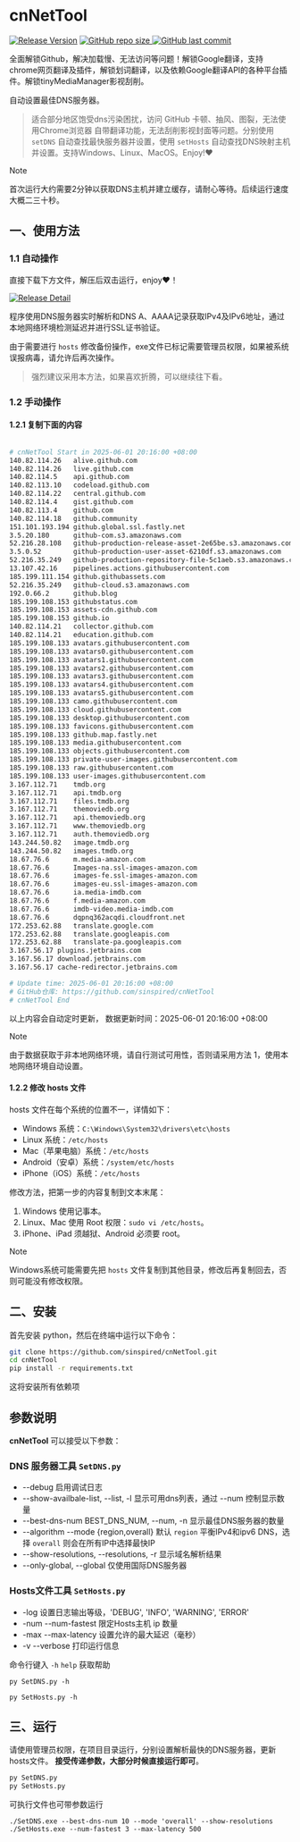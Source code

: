 # cnNetTool

[![Release Version](https://img.shields.io/github/v/release/sinspired/cnNetTool?display_name=tag&logo=github&label=Release)](https://github.com/sinspired/cnNetTool/releases/latest)
[![GitHub repo size](https://img.shields.io/github/repo-size/sinspired/cnNetTool?logo=github)
](https://github.com/sinspired/cnNetTool)
[![GitHub last commit](https://img.shields.io/github/last-commit/sinspired/cnNetTool?logo=github&label=最后提交：)](ttps://github.com/sinspired/cnNetTool)

全面解锁Github，解决加载慢、无法访问等问题！解锁Google翻译，支持chrome网页翻译及插件，解锁划词翻译，以及依赖Google翻译API的各种平台插件。解锁tinyMediaManager影视刮削。

自动设置最佳DNS服务器。

> 适合部分地区饱受dns污染困扰，访问 GitHub 卡顿、抽风、图裂，无法使用Chrome浏览器 自带翻译功能，无法刮削影视封面等问题。分别使用 `setDNS` 自动查找最快服务器并设置，使用 `setHosts` 自动查找DNS映射主机并设置。支持Windows、Linux、MacOS。Enjoy!❤

> [!NOTE]
> 首次运行大约需要2分钟以获取DNS主机并建立缓存，请耐心等待。后续运行速度大概二三十秒。

## 一、使用方法

### 1.1 自动操作

直接下载下方文件，解压后双击运行，enjoy❤！

[![Release Detail](https://img.shields.io/github/v/release/sinspired/cnNetTool?sort=date&display_name=release&logo=github&label=Release)](https://github.com/sinspired/cnNetTool/releases/latest)

程序使用DNS服务器实时解析和DNS A、AAAA记录获取IPv4及IPv6地址，通过本地网络环境检测延迟并进行SSL证书验证。

由于需要进行 `hosts` 修改备份操作，exe文件已标记需要管理员权限，如果被系统误报病毒，请允许后再次操作。

> 强烈建议采用本方法，如果喜欢折腾，可以继续往下看。

### 1.2 手动操作

#### 1.2.1 复制下面的内容

```bash

# cnNetTool Start in 2025-06-01 20:16:00 +08:00
140.82.114.26	alive.github.com
140.82.114.26	live.github.com
140.82.114.5	api.github.com
140.82.113.10	codeload.github.com
140.82.114.22	central.github.com
140.82.114.4	gist.github.com
140.82.113.4	github.com
140.82.114.18	github.community
151.101.193.194	github.global.ssl.fastly.net
3.5.20.180		github-com.s3.amazonaws.com
52.216.28.108	github-production-release-asset-2e65be.s3.amazonaws.com
3.5.0.52		github-production-user-asset-6210df.s3.amazonaws.com
52.216.35.249	github-production-repository-file-5c1aeb.s3.amazonaws.com
13.107.42.16	pipelines.actions.githubusercontent.com
185.199.111.154	github.githubassets.com
52.216.35.249	github-cloud.s3.amazonaws.com
192.0.66.2		github.blog
185.199.108.153	githubstatus.com
185.199.108.153	assets-cdn.github.com
185.199.108.153	github.io
140.82.114.21	collector.github.com
140.82.114.21	education.github.com
185.199.108.133	avatars.githubusercontent.com
185.199.108.133	avatars0.githubusercontent.com
185.199.108.133	avatars1.githubusercontent.com
185.199.108.133	avatars2.githubusercontent.com
185.199.108.133	avatars3.githubusercontent.com
185.199.108.133	avatars4.githubusercontent.com
185.199.108.133	avatars5.githubusercontent.com
185.199.108.133	camo.githubusercontent.com
185.199.108.133	cloud.githubusercontent.com
185.199.108.133	desktop.githubusercontent.com
185.199.108.133	favicons.githubusercontent.com
185.199.108.133	github.map.fastly.net
185.199.108.133	media.githubusercontent.com
185.199.108.133	objects.githubusercontent.com
185.199.108.133	private-user-images.githubusercontent.com
185.199.108.133	raw.githubusercontent.com
185.199.108.133	user-images.githubusercontent.com
3.167.112.71	tmdb.org
3.167.112.71	api.tmdb.org
3.167.112.71	files.tmdb.org
3.167.112.71	themoviedb.org
3.167.112.71	api.themoviedb.org
3.167.112.71	www.themoviedb.org
3.167.112.71	auth.themoviedb.org
143.244.50.82	image.tmdb.org
143.244.50.82	images.tmdb.org
18.67.76.6		m.media-amazon.com
18.67.76.6		Images-na.ssl-images-amazon.com
18.67.76.6		images-fe.ssl-images-amazon.com
18.67.76.6		images-eu.ssl-images-amazon.com
18.67.76.6		ia.media-imdb.com
18.67.76.6		f.media-amazon.com
18.67.76.6		imdb-video.media-imdb.com
18.67.76.6		dqpnq362acqdi.cloudfront.net
172.253.62.88	translate.google.com
172.253.62.88	translate.googleapis.com
172.253.62.88	translate-pa.googleapis.com
3.167.56.17	plugins.jetbrains.com
3.167.56.17	download.jetbrains.com
3.167.56.17	cache-redirector.jetbrains.com

# Update time: 2025-06-01 20:16:00 +08:00
# GitHub仓库: https://github.com/sinspired/cnNetTool
# cnNetTool End

```

以上内容会自动定时更新， 数据更新时间：2025-06-01 20:16:00 +08:00

> [!NOTE]
> 由于数据获取于非本地网络环境，请自行测试可用性，否则请采用方法 1，使用本地网络环境自动设置。

#### 1.2.2 修改 hosts 文件

hosts 文件在每个系统的位置不一，详情如下：
- Windows 系统：`C:\Windows\System32\drivers\etc\hosts`
- Linux 系统：`/etc/hosts`
- Mac（苹果电脑）系统：`/etc/hosts`
- Android（安卓）系统：`/system/etc/hosts`
- iPhone（iOS）系统：`/etc/hosts`

修改方法，把第一步的内容复制到文本末尾：

1. Windows 使用记事本。
2. Linux、Mac 使用 Root 权限：`sudo vi /etc/hosts`。
3. iPhone、iPad 须越狱、Android 必须要 root。

> [!NOTE]
> Windows系统可能需要先把 `hosts` 文件复制到其他目录，修改后再复制回去，否则可能没有修改权限。

## 二、安装

首先安装 python，然后在终端中运行以下命令：

```bash
git clone https://github.com/sinspired/cnNetTool.git
cd cnNetTool
pip install -r requirements.txt
```
这将安装所有依赖项

## 参数说明

**cnNetTool** 可以接受以下参数：

### DNS 服务器工具 `SetDNS.py`

* --debug 启用调试日志
* --show-availbale-list, --list, -l 显示可用dns列表，通过 --num 控制显示数量
* --best-dns-num BEST_DNS_NUM, --num, -n 显示最佳DNS服务器的数量
* --algorithm --mode {region,overall} 默认 `region` 平衡IPv4和ipv6 DNS，选择 `overall` 则会在所有IP中选择最快IP
* --show-resolutions, --resolutions, -r 显示域名解析结果
* --only-global, --global 仅使用国际DNS服务器

### Hosts文件工具 `SetHosts.py`

* -log 设置日志输出等级，'DEBUG', 'INFO', 'WARNING', 'ERROR'
* -num --num-fastest 限定Hosts主机 ip 数量
* -max --max-latency 设置允许的最大延迟（毫秒）
* -v --verbose 打印运行信息

命令行键入 `-h` `help` 获取帮助

`py SetDNS.py -h`

`py SetHosts.py -h`

## 三、运行

请使用管理员权限，在项目目录运行，分别设置解析最快的DNS服务器，更新hosts文件。 **接受传递参数，大部分时候直接运行即可**。

```bash
py SetDNS.py 
py SetHosts.py
```
可执行文件也可带参数运行
```pwsh
./SetDNS.exe --best-dns-num 10 --mode 'overall' --show-resolutions
./SetHosts.exe --num-fastest 3 --max-latency 500 
```

